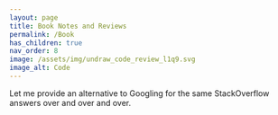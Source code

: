 ```yaml
---
layout: page
title: Book Notes and Reviews
permalink: /Book
has_children: true
nav_order: 8
image: /assets/img/undraw_code_review_l1q9.svg
image_alt: Code
---
```


Let me provide an alternative to Googling for the same StackOverflow answers over and over and over.